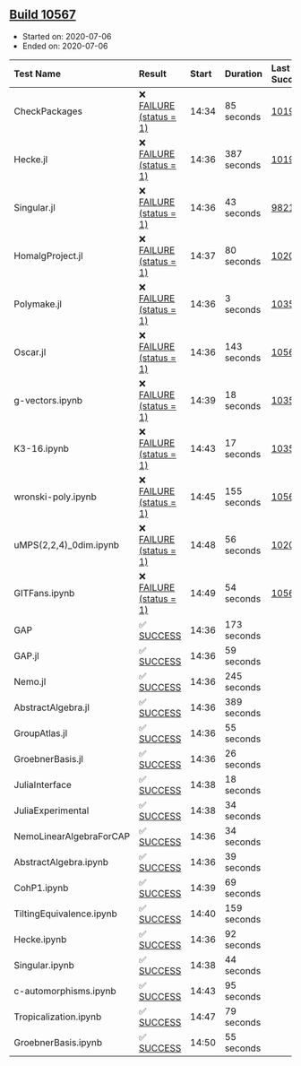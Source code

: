 ## [Build 10567](https://oscarci.mathematik.uni-kl.de/job/oscar/10567/)

* Started on: 2020-07-06
* Ended on: 2020-07-06

| Test Name    | Result | Start | Duration | Last Success | First Failure |
|:-------------|:-------|:------|:---------|:-------------|:--------------|
| CheckPackages | ❌ [FAILURE (status = 1)](https://oscarci.mathematik.uni-kl.de/job/oscar/10567/artifact/logs/build-10567/CheckPackages.log) | 14:34 | 85 seconds | [10197](https://oscarci.mathematik.uni-kl.de/job/oscar/10197/) | [10198](https://oscarci.mathematik.uni-kl.de/job/oscar/10198/) |
| Hecke.jl | ❌ [FAILURE (status = 1)](https://oscarci.mathematik.uni-kl.de/job/oscar/10567/artifact/logs/build-10567/Hecke.jl.log) | 14:36 | 387 seconds | [10197](https://oscarci.mathematik.uni-kl.de/job/oscar/10197/) | [10198](https://oscarci.mathematik.uni-kl.de/job/oscar/10198/) |
| Singular.jl | ❌ [FAILURE (status = 1)](https://oscarci.mathematik.uni-kl.de/job/oscar/10567/artifact/logs/build-10567/Singular.jl.log) | 14:36 | 43 seconds | [9821](https://oscarci.mathematik.uni-kl.de/job/oscar/9821/) | [9822](https://oscarci.mathematik.uni-kl.de/job/oscar/9822/) |
| HomalgProject.jl | ❌ [FAILURE (status = 1)](https://oscarci.mathematik.uni-kl.de/job/oscar/10567/artifact/logs/build-10567/HomalgProject.jl.log) | 14:37 | 80 seconds | [10209](https://oscarci.mathematik.uni-kl.de/job/oscar/10209/) | [10210](https://oscarci.mathematik.uni-kl.de/job/oscar/10210/) |
| Polymake.jl | ❌ [FAILURE (status = 1)](https://oscarci.mathematik.uni-kl.de/job/oscar/10567/artifact/logs/build-10567/Polymake.jl.log) | 14:36 | 3 seconds | [10356](https://oscarci.mathematik.uni-kl.de/job/oscar/10356/) | [10357](https://oscarci.mathematik.uni-kl.de/job/oscar/10357/) |
| Oscar.jl | ❌ [FAILURE (status = 1)](https://oscarci.mathematik.uni-kl.de/job/oscar/10567/artifact/logs/build-10567/Oscar.jl.log) | 14:36 | 143 seconds | [10566](https://oscarci.mathematik.uni-kl.de/job/oscar/10566/) | [10567](https://oscarci.mathematik.uni-kl.de/job/oscar/10567/) |
| g-vectors.ipynb | ❌ [FAILURE (status = 1)](https://oscarci.mathematik.uni-kl.de/job/oscar/10567/artifact/logs/build-10567/g-vectors.ipynb.log) | 14:39 | 18 seconds | [10356](https://oscarci.mathematik.uni-kl.de/job/oscar/10356/) | [10357](https://oscarci.mathematik.uni-kl.de/job/oscar/10357/) |
| K3-16.ipynb | ❌ [FAILURE (status = 1)](https://oscarci.mathematik.uni-kl.de/job/oscar/10567/artifact/logs/build-10567/K3-16.ipynb.log) | 14:43 | 17 seconds | [10356](https://oscarci.mathematik.uni-kl.de/job/oscar/10356/) | [10357](https://oscarci.mathematik.uni-kl.de/job/oscar/10357/) |
| wronski-poly.ipynb | ❌ [FAILURE (status = 1)](https://oscarci.mathematik.uni-kl.de/job/oscar/10567/artifact/logs/build-10567/wronski-poly.ipynb.log) | 14:45 | 155 seconds | [10563](https://oscarci.mathematik.uni-kl.de/job/oscar/10563/) | [10564](https://oscarci.mathematik.uni-kl.de/job/oscar/10564/) |
| uMPS(2,2,4)_0dim.ipynb | ❌ [FAILURE (status = 1)](https://oscarci.mathematik.uni-kl.de/job/oscar/10567/artifact/logs/build-10567/uMPS-2-2-4-_0dim.ipynb.log) | 14:48 | 56 seconds | [10209](https://oscarci.mathematik.uni-kl.de/job/oscar/10209/) | [10210](https://oscarci.mathematik.uni-kl.de/job/oscar/10210/) |
| GITFans.ipynb | ❌ [FAILURE (status = 1)](https://oscarci.mathematik.uni-kl.de/job/oscar/10567/artifact/logs/build-10567/GITFans.ipynb.log) | 14:49 | 54 seconds | [10566](https://oscarci.mathematik.uni-kl.de/job/oscar/10566/) | [10567](https://oscarci.mathematik.uni-kl.de/job/oscar/10567/) |
| GAP | ✅ [SUCCESS](https://oscarci.mathematik.uni-kl.de/job/oscar/10567/artifact/logs/build-10567/GAP.log) | 14:36 | 173 seconds |  |  |
| GAP.jl | ✅ [SUCCESS](https://oscarci.mathematik.uni-kl.de/job/oscar/10567/artifact/logs/build-10567/GAP.jl.log) | 14:36 | 59 seconds |  |  |
| Nemo.jl | ✅ [SUCCESS](https://oscarci.mathematik.uni-kl.de/job/oscar/10567/artifact/logs/build-10567/Nemo.jl.log) | 14:36 | 245 seconds |  |  |
| AbstractAlgebra.jl | ✅ [SUCCESS](https://oscarci.mathematik.uni-kl.de/job/oscar/10567/artifact/logs/build-10567/AbstractAlgebra.jl.log) | 14:36 | 389 seconds |  |  |
| GroupAtlas.jl | ✅ [SUCCESS](https://oscarci.mathematik.uni-kl.de/job/oscar/10567/artifact/logs/build-10567/GroupAtlas.jl.log) | 14:36 | 55 seconds |  |  |
| GroebnerBasis.jl | ✅ [SUCCESS](https://oscarci.mathematik.uni-kl.de/job/oscar/10567/artifact/logs/build-10567/GroebnerBasis.jl.log) | 14:36 | 26 seconds |  |  |
| JuliaInterface | ✅ [SUCCESS](https://oscarci.mathematik.uni-kl.de/job/oscar/10567/artifact/logs/build-10567/JuliaInterface.log) | 14:38 | 18 seconds |  |  |
| JuliaExperimental | ✅ [SUCCESS](https://oscarci.mathematik.uni-kl.de/job/oscar/10567/artifact/logs/build-10567/JuliaExperimental.log) | 14:38 | 34 seconds |  |  |
| NemoLinearAlgebraForCAP | ✅ [SUCCESS](https://oscarci.mathematik.uni-kl.de/job/oscar/10567/artifact/logs/build-10567/NemoLinearAlgebraForCAP.log) | 14:36 | 34 seconds |  |  |
| AbstractAlgebra.ipynb | ✅ [SUCCESS](https://oscarci.mathematik.uni-kl.de/job/oscar/10567/artifact/logs/build-10567/AbstractAlgebra.ipynb.log) | 14:36 | 39 seconds |  |  |
| CohP1.ipynb | ✅ [SUCCESS](https://oscarci.mathematik.uni-kl.de/job/oscar/10567/artifact/logs/build-10567/CohP1.ipynb.log) | 14:39 | 69 seconds |  |  |
| TiltingEquivalence.ipynb | ✅ [SUCCESS](https://oscarci.mathematik.uni-kl.de/job/oscar/10567/artifact/logs/build-10567/TiltingEquivalence.ipynb.log) | 14:40 | 159 seconds |  |  |
| Hecke.ipynb | ✅ [SUCCESS](https://oscarci.mathematik.uni-kl.de/job/oscar/10567/artifact/logs/build-10567/Hecke.ipynb.log) | 14:36 | 92 seconds |  |  |
| Singular.ipynb | ✅ [SUCCESS](https://oscarci.mathematik.uni-kl.de/job/oscar/10567/artifact/logs/build-10567/Singular.ipynb.log) | 14:38 | 44 seconds |  |  |
| c-automorphisms.ipynb | ✅ [SUCCESS](https://oscarci.mathematik.uni-kl.de/job/oscar/10567/artifact/logs/build-10567/c-automorphisms.ipynb.log) | 14:43 | 95 seconds |  |  |
| Tropicalization.ipynb | ✅ [SUCCESS](https://oscarci.mathematik.uni-kl.de/job/oscar/10567/artifact/logs/build-10567/Tropicalization.ipynb.log) | 14:47 | 79 seconds |  |  |
| GroebnerBasis.ipynb | ✅ [SUCCESS](https://oscarci.mathematik.uni-kl.de/job/oscar/10567/artifact/logs/build-10567/GroebnerBasis.ipynb.log) | 14:50 | 55 seconds |  |  |
